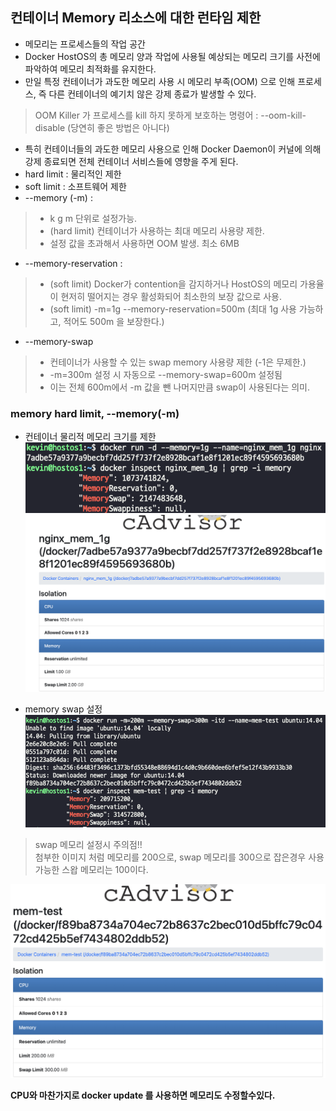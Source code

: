 ## 컨테이너 Memory 리소스에 대한 런타임 제한
- 메모리는 프로세스들의 작업 공간
- Docker HostOS의 총 메모리 양과 작업에 사용될 예상되는 메모리 크기를 사전에 파악하여 메모리 최적화를 유지한다.
- 만일 특정 컨테이너가 과도한 메모리 사용 시 메모리 부족(OOM) 으로 인해 프로세스, 즉 다른 컨테이너의 예기치 않은 강제 종료가 발생할 수 있다.
> OOM Killer 가 프로세스를 kill 하지 못하게 보호하는 명령어 : --oom-kill-disable (당연히 좋은 방법은 아니다)
- 특히 컨테이너들의 과도한 메모리 사용으로 인해 Docker Daemon이 커널에 의해 강제 종료되면 전체 컨테이너 서비스들에 영향을 주게 된다.
- hard limit : 물리적인 제한
- soft limit : 소프트웨어 제한
- --memory (-m) :
> - k g m 단위로 설정가능.
> - (hard limit) 컨테이너가 사용하는 최대 메모리 사용량 제한.
> - 설정 값을 초과해서 사용하면 OOM 발생. 최소 6MB
- --memory-reservation : 
> - (soft limit) Docker가 contention을 감지하거나 HostOS의 메모리 가용율이 현저히 떨어지는 경우 활성화되어 최소한의 보장 값으로 사용.
> - (soft limit) -m=1g --memory-reservation=500m (최대 1g 사용 가능하고, 적어도 500m 을 보장한다.)
- --memory-swap 
> - 컨테이너가 사용할 수 있는 swap memory 사용량 제한 (-1은 무제한.)
> - -m=300m 설정 시 자동으로 --memory-swap=600m 설정됨
> - 이는 전체 600m에서 -m 값을 뺀 나머지만큼 swap이 사용된다는 의미.

### memory hard limit, --memory(-m)
- 컨테이너 물리적 메모리 크기를 제한  
![nginx_hard_limit](../docker_management_resource_monitoring/img/nginx_hard_limit.png)    
![cadvisor_hard_limit](../docker_management_resource_monitoring/img/cadvisor_hard_limit.png)    

- memory swap 설정  
![swap_memory_ubunt](../docker_management_resource_monitoring/img/swap_memory_ubunt.png)    
> swap 메모리 설정시 주의점!!  
> 첨부한 이미지 처럼 메모리를 200으로, swap 메모리를 300으로 잡은경우 사용 가능한 스왑 메모리는 100이다.  

![swap_limit](../docker_management_resource_monitoring/img/swap_limit.png)    

**CPU와 마찬가지로 docker update 를 사용하면 메모리도 수정할수있다.**  
